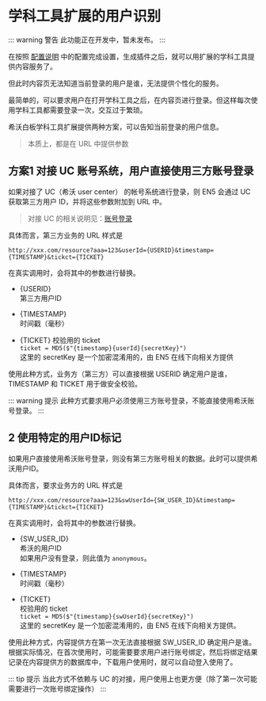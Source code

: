 # 学科工具扩展的用户识别

::: warning 警告
此功能正在开发中，暂未发布。
:::

在按照 [配置说明](./02Configurations.md) 中的配置完成设置，生成插件之后，就可以用扩展的学科工具提供内容服务了。

但此时内容页无法知道当前登录的用户是谁，无法提供个性化的服务。

最简单的，可以要求用户在打开学科工具之后，在内容页进行登录。但这样每次使用学科工具都需要登录一次，交互过于繁琐。

希沃白板学科工具扩展提供两种方案，可以告知当前登录的用户信息。

> 本质上，都是在 URL 中提供参数

## 方案1 对接 UC 账号系统，用户直接使用三方账号登录

如果对接了 UC（希沃 user center） 的帐号系统进行登录，则 EN5 会通过 UC 获取第三方用户 ID，并将这些参数附加到 URL 中。

> 对接 UC 的相关说明见：[账号登录](../../guide/01Account.md)

具体而言，第三方业务的 URL 样式是

`http://xxx.com/resource?aaa=123&userId={USERID}&timestamp={TIMESTAMP}&tickct={TICKET}`

在真实调用时，会将其中的参数进行替换。

* {USERID}  
第三方用户ID

* {TIMESTAMP}  
时间戳（毫秒）

* {TICKET}
校验用的 ticket  
`ticket = MD5($"{timestamp}{userId}{secretKey}")`  
这里的 secretKey 是一个加密混淆用的，由 EN5 在线下向相关方提供

使用此种方式，业务方（第三方）可以直接根据 USERID 确定用户是谁，TIMESTAMP 和 TICKET 用于做安全校验。

::: warning 提示
此种方式要求用户必须使用三方账号登录，不能直接使用希沃账号登录。
:::

## 2 使用特定的用户ID标记

如果用户直接使用希沃账号登录，则没有第三方账号相关的数据。此时可以提供希沃用户ID。

具体而言，要求业务方的 URL 样式是

`http://xxx.com/resource?aaa=123&swUserId={SW_USER_ID}&timestamp={TIMESTAMP}&tickct={TICKET}`

在真实调用时，会将其中的参数进行替换。

* {SW_USER_ID}  
希沃的用户ID  
如果用户没有登录，则此值为 `anonymous`。

* {TIMESTAMP}  
时间戳（毫秒）  

* {TICKET}  
校验用的 ticket  
`ticket = MD5($"{timestamp}{swUserId}{secretKey}")`  
这里的 secretKey 是一个加密混淆用的，由 EN5 在线下向相关方提供。

使用此种方式，内容提供方在第一次无法直接根据 SW_USER_ID 确定用户是谁。
根据实际情况，在首次使用时，可能需要要求用户进行账号绑定，然后将绑定结果记录在内容提供方的数据库中，下载用户使用时，就可以自动登入使用了。

::: tip 提示
当此方式不依赖与 UC 的对接，用户使用上也更方便（除了第一次可能需要进行一次账号绑定操作）
:::
